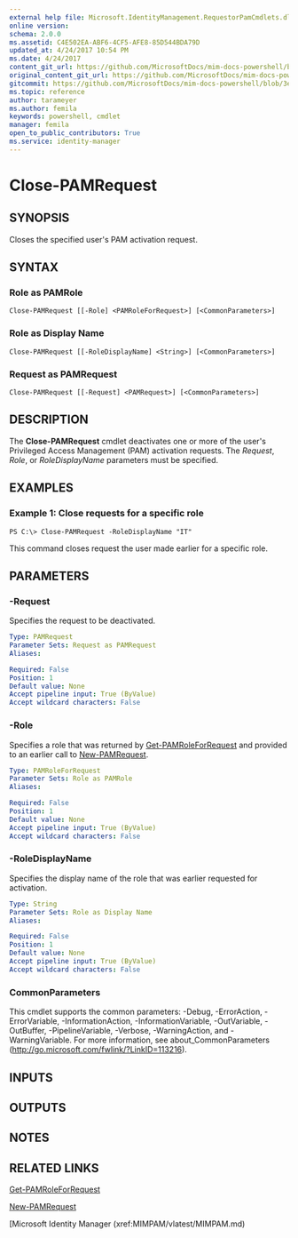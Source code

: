 ```yaml
---
external help file: Microsoft.IdentityManagement.RequestorPamCmdlets.dll-Help.xml
online version: 
schema: 2.0.0
ms.assetid: C4E502EA-ABF6-4CF5-AFE8-85D544BDA79D
updated_at: 4/24/2017 10:54 PM
ms.date: 4/24/2017
content_git_url: https://github.com/MicrosoftDocs/mim-docs-powershell/blob/master/mim-cmdlets/MIMPAM/vlatest/Close-PAMRequest.md
original_content_git_url: https://github.com/MicrosoftDocs/mim-docs-powershell/blob/master/mim-cmdlets/MIMPAM/vlatest/Close-PAMRequest.md
gitcommit: https://github.com/MicrosoftDocs/mim-docs-powershell/blob/3e9264276b5141f0a82bd9905d67bb4900c9c2b3/mim-cmdlets/MIMPAM/vlatest/Close-PAMRequest.md
ms.topic: reference
author: tarameyer
ms.author: femila
keywords: powershell, cmdlet
manager: femila
open_to_public_contributors: True
ms.service: identity-manager
---
```


# Close-PAMRequest

## SYNOPSIS
Closes the specified user's PAM activation request.

## SYNTAX

### Role as PAMRole
```
Close-PAMRequest [[-Role] <PAMRoleForRequest>] [<CommonParameters>]
```

### Role as Display Name
```
Close-PAMRequest [[-RoleDisplayName] <String>] [<CommonParameters>]
```

### Request as PAMRequest
```
Close-PAMRequest [[-Request] <PAMRequest>] [<CommonParameters>]
```

## DESCRIPTION
The **Close-PAMRequest** cmdlet deactivates one or more of the user's Privileged Access Management (PAM) activation requests.
The *Request*, *Role*, or *RoleDisplayName* parameters must be specified.

## EXAMPLES

### Example 1: Close requests for a specific role
```
PS C:\> Close-PAMRequest -RoleDisplayName "IT"
```

This command closes request the user made earlier for a specific role.

## PARAMETERS

### -Request
Specifies the request to be deactivated.

```yaml
Type: PAMRequest
Parameter Sets: Request as PAMRequest
Aliases: 

Required: False
Position: 1
Default value: None
Accept pipeline input: True (ByValue)
Accept wildcard characters: False
```

### -Role
Specifies a role that was returned by [Get-PAMRoleForRequest](./Get-PAMRoleForRequest.md) and provided to an earlier call to [New-PAMRequest](./New-PAMRequest.md).

```yaml
Type: PAMRoleForRequest
Parameter Sets: Role as PAMRole
Aliases: 

Required: False
Position: 1
Default value: None
Accept pipeline input: True (ByValue)
Accept wildcard characters: False
```

### -RoleDisplayName
Specifies the display name of the role that was earlier requested for activation.

```yaml
Type: String
Parameter Sets: Role as Display Name
Aliases: 

Required: False
Position: 1
Default value: None
Accept pipeline input: True (ByValue)
Accept wildcard characters: False
```

### CommonParameters
This cmdlet supports the common parameters: -Debug, -ErrorAction, -ErrorVariable, -InformationAction, -InformationVariable, -OutVariable, -OutBuffer, -PipelineVariable, -Verbose, -WarningAction, and -WarningVariable. For more information, see about_CommonParameters (http://go.microsoft.com/fwlink/?LinkID=113216).

## INPUTS

## OUTPUTS

## NOTES

## RELATED LINKS

[Get-PAMRoleForRequest](xref:MIMPAM/vlatest/Get-PAMRoleForRequest.md)

[New-PAMRequest](xref:MIMPAM/vlatest/New-PAMRequest.md)

[Microsoft Identity Manager (xref:MIMPAM/vlatest/MIMPAM.md)
